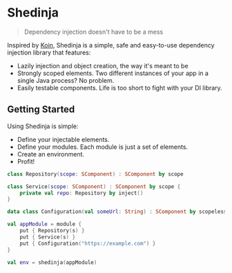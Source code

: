 # Shedinja

> Dependency injection doesn't have to be a mess

Inspired by [Koin](https://insert-koin.io), Shedinja is a simple, safe and easy-to-use dependency injection library that features:

* Lazily injection and object creation, the way it's meant to be
* Strongly scoped elements. Two different instances of your app in a single Java process? No problem.
* Easily testable components. Life is too short to fight with your DI library. 

## Getting Started

Using Shedinja is simple:

* Define your injectable elements.
* Define your modules. Each module is just a set of elements.
* Create an environment.
* Profit!

```kotlin
class Repository(scope: SComponent) : SComponent by scope

class Service(scope: SComponent) : SComponent by scope {
    private val repo: Repository by inject()
}

data class Configuration(val someUrl: String) : SComponent by scopeless

val appModule = module {
    put { Repository(s) }
    put { Service(s) }
    put { Configuration("https://example.com") }
}

val env = shedinja(appModule)
```

